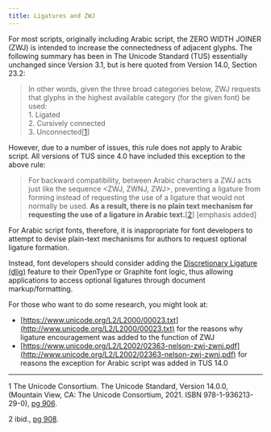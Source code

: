 ```yaml
---
title: Ligatures and ZWJ
---
```


For most scripts, originally including Arabic script, the ZERO WIDTH JOINER (ZWJ) is intended to increase the connectedness of adjacent glyphs. The following summary has been in The Unicode Standard (TUS) essentially unchanged since Version 3.1, but is here quoted from Version 14.0, Section 23.2:

>In other words, given the three broad categories
below, ZWJ requests that glyphs in the highest available category (for the given font) be
used:<br/>
    1. Ligated<br/>
    2. Cursively connected<br/>
    3. Unconnected[[1](#1)]

However, due to a number of issues, this rule does not apply to Arabic script. All versions of TUS since 4.0 have included this exception to the above rule:

>For backward compatibility, between Arabic characters a ZWJ acts just like the sequence <ZWJ, ZWNJ, ZWJ>, preventing a ligature from forming instead of requesting the use of a ligature that would not normally be used. **As a result, there is no plain text mechanism for requesting the use of a ligature in Arabic text.**[[2](#2)] [emphasis added]


For Arabic script fonts, therefore, it is inappropriate for font developers to attempt to devise plain-text mechanisms for authors to request optional ligature formation.

Instead, font developers should consider adding the [Discretionary Ligature (dlig)](https://docs.microsoft.com/en-us/typography/opentype/spec/features_ae#tag-dlig) feature to their OpenType or Graphite font logic, thus allowing applications to access optional ligatures through document markup/formatting. 

For those who want to do some research, you might look at:

* [https://www.unicode.org/L2/L2000/00023.txt](http://www.unicode.org/L2/L2000/00023.txt) for the reasons why ligature encouragement was added to the function of ZWJ
* [https://www.unicode.org/L2/L2002/02363-nelson-zwj-zwnj.pdf](http://www.unicode.org/L2/L2002/02363-nelson-zwj-zwnj.pdf) for reasons the exception for Arabic script was added in TUS 14.0

----

<a name="1">1</a> The Unicode Consortium. The Unicode Standard, Version 14.0.0, (Mountain View, CA: The Unicode Consortium, 2021. ISBN 978-1-936213-29-0), [pg 906](https://www.unicode.org/versions/Unicode14.0.0/ch23.pdf#page=9).

<a name="2">2</a> ibid., [pg 908](https://www.unicode.org/versions/Unicode14.0.0/ch23.pdf#page=11).
